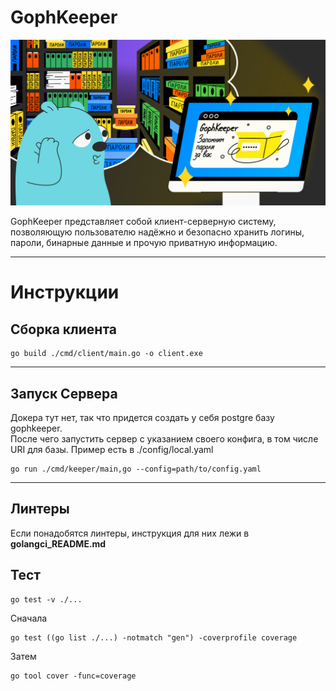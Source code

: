 # GophKeeper

![обложка](img.png)

GophKeeper представляет собой клиент-серверную систему, позволяющую пользователю надёжно и безопасно хранить логины, пароли, бинарные данные и прочую приватную информацию.

---

# Инструкции

## Сборка клиента
```shell
go build ./cmd/client/main.go -o client.exe
```
---
## Запуск Сервера
Докера тут нет, так что придется создать у себя postgre базу gophkeeper.  
После чего запустить сервер с указанием своего конфига, в том числе URI для базы.
Пример есть в ./config/local.yaml  
```shell
go run ./cmd/keeper/main,go --config=path/to/config.yaml
```
---
## Линтеры

Если понадобятся линтеры, инструкция для них лежи в **golangci_README.md**

## Тест  
  
```shell
go test -v ./...
```

Сначала
```shell
go test ((go list ./...) -notmatch "gen") -coverprofile coverage
```  

 Затем
 ```shell
 go tool cover -func=coverage
 ```